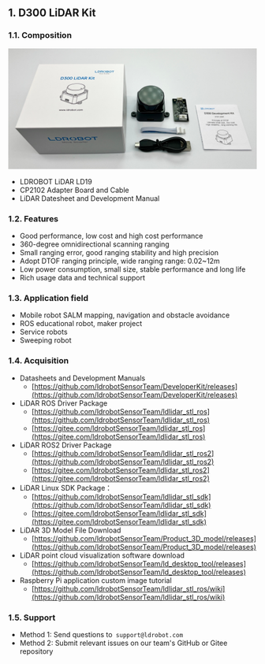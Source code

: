 ## 1. D300 LiDAR Kit
### 1.1. Composition
<img src="./pic/D300.png" alt="D300Kit.png" style="zoom:60%;" />

- LDROBOT LiDAR LD19
- CP2102 Adapter Board and Cable
- LiDAR Datesheet and Development Manual
### 1.2. Features

- Good performance, low cost and high cost performance
- 360-degree omnidirectional scanning ranging
- Small ranging error, good ranging stability and high precision
- Adopt DTOF ranging principle, wide ranging range: 0.02~12m
- Low power consumption, small size, stable performance and long life
- Rich usage data and technical support
### 1.3. Application field

- Mobile robot SALM mapping, navigation and obstacle avoidance
- ROS educational robot, maker project
- Service robots
- Sweeping robot
### 1.4. Acquisition

- Datasheets and Development Manuals
   - [https://github.com/ldrobotSensorTeam/DeveloperKit/releases](https://github.com/ldrobotSensorTeam/DeveloperKit/releases)
- LiDAR ROS Driver Package
   - [https://github.com/ldrobotSensorTeam/ldlidar_stl_ros](https://github.com/ldrobotSensorTeam/ldlidar_stl_ros)
   - [https://gitee.com/ldrobotSensorTeam/ldlidar_stl_ros](https://gitee.com/ldrobotSensorTeam/ldlidar_stl_ros)
- LiDAR ROS2 Driver Package
   - [https://github.com/ldrobotSensorTeam/ldlidar_stl_ros2](https://github.com/ldrobotSensorTeam/ldlidar_stl_ros2)
   - [https://gitee.com/ldrobotSensorTeam/ldlidar_stl_ros2](https://gitee.com/ldrobotSensorTeam/ldlidar_stl_ros2)
- LiDAR Linux SDK Package：
   - [https://github.com/ldrobotSensorTeam/ldlidar_stl_sdk](https://github.com/ldrobotSensorTeam/ldlidar_stl_sdk)
   - [https://gitee.com/ldrobotSensorTeam/ldlidar_stl_sdk](https://gitee.com/ldrobotSensorTeam/ldlidar_stl_sdk)
- LiDAR 3D Model File Download
   - [https://github.com/ldrobotSensorTeam/Product_3D_model/releases](https://github.com/ldrobotSensorTeam/Product_3D_model/releases)
- LiDAR point cloud visualization software download
   - [https://github.com/ldrobotSensorTeam/ld_desktop_tool/releases](https://github.com/ldrobotSensorTeam/ld_desktop_tool/releases)
- Raspberry Pi application custom image tutorial
   - [https://github.com/ldrobotSensorTeam/ldlidar_stl_ros/wiki](https://github.com/ldrobotSensorTeam/ldlidar_stl_ros/wiki)
###   1.5. Support

- Method 1: Send questions to` support@ldrobot.com`
- Method 2: Submit relevant issues on our team's GitHub or Gitee repository
